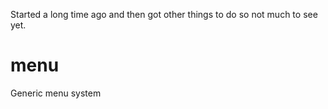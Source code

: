 Started a long time ago and then got other things to do so not much to see yet.
# menu
Generic menu system
